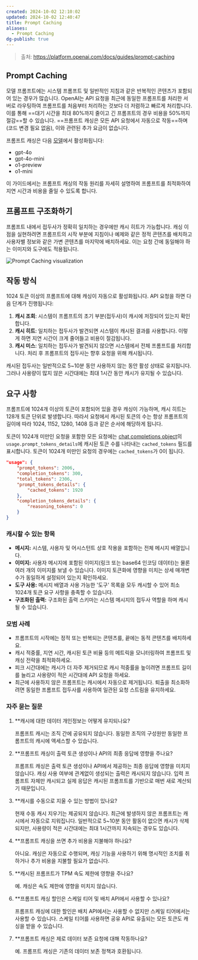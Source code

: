 ```yaml
---
created: 2024-10-02 12:10:02
updated: 2024-10-02 12:40:47
title: Prompt Caching
aliases:
  - Prompt Caching
dg-publish: true
---
```


> 출처: https://platform.openai.com/docs/guides/prompt-caching

## Prompt Caching

모델 프롬프트에는 시스템 프롬프트 및 일반적인 지침과 같은 반복적인 콘텐츠가 포함되어 있는 경우가 많습니다. OpenAI는 API 요청을 최근에 동일한 프롬프트를 처리한 서버로 라우팅하여 프롬프트를 처음부터 처리하는 것보다 더 저렴하고 빠르게 처리합니다. 이를 통해 ==대기 시간을 최대 80%까지 줄이고 긴 프롬프트의 경우 비용을 50%까지 절감==할 수 있습니다. ==프롬프트 캐싱은 모든 API 요청에서 자동으로 작동==하며(코드 변경 필요 없음), 이와 관련된 추가 요금이 없습니다.

프롬프트 캐싱은 다음 [모델](https://platform.openai.com/docs/models)에서 활성화됩니다:

- gpt-4o
- gpt-4o-mini
- o1-preview
- o1-mini

이 가이드에서는 프롬프트 캐싱의 작동 원리를 자세히 설명하여 프롬프트를 최적화하여 지연 시간과 비용을 줄일 수 있도록 합니다.

## 프롬프트 구조화하기

프롬프트 내에서 접두사가 정확히 일치하는 경우에만 캐시 히트가 가능합니다. 캐싱 이점을 실현하려면 프롬프트의 시작 부분에 지침이나 예제와 같은 정적 콘텐츠를 배치하고 사용자별 정보와 같은 가변 콘텐츠를 마지막에 배치하세요. 이는 요청 간에 동일해야 하는 이미지와 도구에도 적용됩니다.

![Prompt Caching visualization](https://openaidevs.retool.com/api/file/8593d9bb-4edb-4eb6-bed9-62bfb98db5ee)

## 작동 방식

1024 토큰 이상의 프롬프트에 대해 캐싱이 자동으로 활성화됩니다. API 요청을 하면 다음 단계가 진행됩니다:

1. **캐시 조회**: 시스템이 프롬프트의 초기 부분(접두사)이 캐시에 저장되어 있는지 확인합니다.
2. **캐시 히트**: 일치하는 접두사가 발견되면 시스템이 캐시된 결과를 사용합니다. 이렇게 하면 지연 시간이 크게 줄어들고 비용이 절감됩니다.
3. **캐시 미스**: 일치하는 접두사가 발견되지 않으면 시스템에서 전체 프롬프트를 처리합니다. 처리 후 프롬프트의 접두사는 향후 요청을 위해 캐시됩니다.

캐시된 접두사는 일반적으로 5~10분 동안 사용하지 않는 동안 활성 상태로 유지됩니다. 그러나 사용량이 많지 않은 시간대에는 최대 1시간 동안 캐시가 유지될 수 있습니다.

## 요구 사항

프롬프트에 1024개 이상의 토큰이 포함되어 있을 경우 캐싱이 가능하며, 캐시 히트는 128개 토큰 단위로 발생합니다. 따라서 요청에서 캐시된 토큰의 수는 항상 프롬프트의 길이에 따라 1024, 1152, 1280, 1408 등과 같은 순서에 해당하게 됩니다.

토큰이 1024개 미만인 요청을 포함한 모든 요청에는 [chat completions object](https://platform.openai.com/docs/api-reference/chat/object)의 `usage.prompt_tokens_details`에 캐시된 토큰 수를 나타내는 `cached_tokens` 필드를 표시합니다. 토큰이 1024개 미만인 요청의 경우에는 `cached_tokens`가 0이 됩니다.

```json
"usage": { 
	"prompt_tokens": 2006, 
	"completion_tokens": 300, 
	"total_tokens": 2306, 
	"prompt_tokens_details": { 
		"cached_tokens": 1920 
	}, 
	"completion_tokens_details": { 
		"reasoning_tokens": 0 
	} 
}
```

### 캐시할 수 있는 항목

- **메시지:** 시스템, 사용자 및 어시스턴트 상호 작용을 포함하는 전체 메시지 배열입니다.
- **이미지:** 사용자 메시지에 포함된 이미지(링크 또는 base64 인코딩 데이터)는 물론 여러 개의 이미지를 보낼 수 있습니다. 이미지 토큰화에 영향을 미치는 상세 매개변수가 동일하게 설정되어 있는지 확인하세요.
- **도구 사용:** 메시지 배열과 사용 가능한 '도구' 목록을 모두 캐시할 수 있어 최소 1024개 토큰 요구 사항을 충족할 수 있습니다.
- **구조화된 출력:** 구조화된 출력 스키마는 시스템 메시지의 접두사 역할을 하며 캐시될 수 있습니다.

### 모범 사례

- 프롬프트의 시작에는 정적 또는 반복되는 콘텐츠를, 끝에는 동적 콘텐츠를 배치하세요.
- 캐시 적중률, 지연 시간, 캐시된 토큰 비율 등의 메트릭을 모니터링하여 프롬프트 및 캐싱 전략을 최적화하세요.
- 피크 시간대에는 캐시가 더 자주 제거되므로 캐시 적중률을 높이려면 프롬프트 길이를 늘리고 사용량이 적은 시간대에 API 요청을 하세요.
- 최근에 사용하지 않은 프롬프트는 캐시에서 자동으로 제거됩니다. 퇴출을 최소화하려면 동일한 프롬프트 접두사를 사용하여 일관된 요청 스트림을 유지하세요.

### 자주 묻는 질문

1. **캐시에 대한 데이터 개인정보는 어떻게 유지되나요?

    프롬프트 캐시는 조직 간에 공유되지 않습니다. 동일한 조직의 구성원만 동일한 프롬프트의 캐시에 액세스할 수 있습니다.

2. **프롬프트 캐싱이 출력 토큰 생성이나 API의 최종 응답에 영향을 주나요?

    프롬프트 캐싱은 출력 토큰 생성이나 API에서 제공하는 최종 응답에 영향을 미치지 않습니다. 캐싱 사용 여부에 관계없이 생성되는 출력은 캐시되지 않습니다. 입력 프롬프트 자체만 캐시되고 실제 응답은 캐시된 프롬프트를 기반으로 매번 새로 계산되기 때문입니다.

3. **캐시를 수동으로 지울 수 있는 방법이 있나요?

    현재 수동 캐시 지우기는 제공되지 않습니다. 최근에 발생하지 않은 프롬프트는 캐시에서 자동으로 지워집니다. 일반적으로 5~10분 동안 활동이 없으면 캐시가 삭제되지만, 사용량이 적은 시간대에는 최대 1시간까지 지속되는 경우도 있습니다.

4. **프롬프트 캐싱을 쓰면 추가 비용을 지불해야 하나요?

    아니요. 캐싱은 자동으로 수행되며, 캐싱 기능을 사용하기 위해 명시적인 조치를 취하거나 추가 비용을 지불할 필요가 없습니다.

5. **캐시된 프롬프트가 TPM 속도 제한에 영향을 주나요?

    예. 캐싱은 속도 제한에 영향을 미치지 않습니다.

6. **프롬프트 캐싱 할인은 스케일 티어 및 배치 API에서 사용할 수 있나요?

    프롬프트 캐싱에 대한 할인은 배치 API에서는 사용할 수 없지만 스케일 티어에서는 사용할 수 있습니다. 스케일 티어를 사용하면 공유 API로 유출되는 모든 토큰도 캐싱을 받을 수 있습니다.

7. **프롬프트 캐싱은 제로 데이터 보존 요청에 대해 작동하나요?

    예. 프롬프트 캐싱은 기존의 데이터 보존 정책과 호환됩니다.